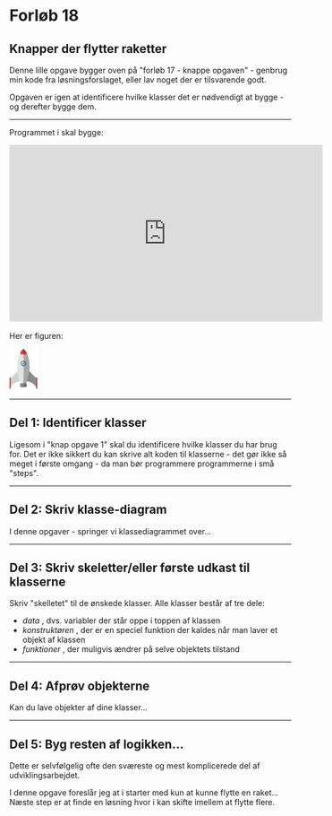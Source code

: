 # Forløb 18
## Knapper der flytter raketter

Denne lille opgave bygger oven på "forløb 17 - knappe opgaven" - genbrug min kode fra løsningsforslaget, eller lav noget der er tilsvarende godt.

Opgaven er igen at identificere hvilke klasser det er nødvendigt at bygge - og derefter bygge dem.

--------------------------------------------------------------------------------------------------------------------

Programmet i skal bygge:

<iframe width="560" height="315" src="https://www.youtube.com/embed/V2EQ_R5GN7Q" title="knapOpgave2 2022 12 19 09 32 13" frameborder="0" allow="accelerometer; autoplay; clipboard-write; encrypted-media; gyroscope; picture-in-picture" allowfullscreen></iframe>

Her er figuren:    

![rocket.png](rocket.png)

--------------------------------------------------------------------------------------------------------------------
## Del 1: Identificer klasser
Ligesom i "knap opgave 1" skal du identificere hvilke klasser du har brug for.
Det er ikke sikkert du kan skrive alt koden til klasserne - det gør ikke så meget i første omgang - da man bør programmere programmerne i små "steps".

--------------------------------------------------------------------------------------------------------------------

## Del 2: Skriv klasse-diagram
I denne opgaver - springer vi klassediagrammet over...     

--------------------------------------------------------------------------------------------------------------------

## Del 3: Skriv skeletter/eller første udkast til klasserne
Skriv "skelletet" til de ønskede klasser.
Alle klasser består af tre dele:
- *data* , dvs. variabler der står oppe i toppen af klassen
- *konstruktøren* , der er en speciel funktion der kaldes når man laver et objekt af klassen
- *funktioner* , der muligvis ændrer på selve objektets tilstand

--------------------------------------------------------------------------------------------------------------------

## Del 4: Afprøv objekterne
Kan du lave objekter af dine klasser...

--------------------------------------------------------------------------------------------------------------------

## Del 5: Byg resten af logikken...

Dette er selvfølgelig ofte den sværeste og mest komplicerede del af udviklingsarbejdet.    

I denne opgave foreslår jeg at i starter med kun at kunne flytte en raket...
Næste step er at finde en løsning hvor i kan skifte imellem at flytte flere.
